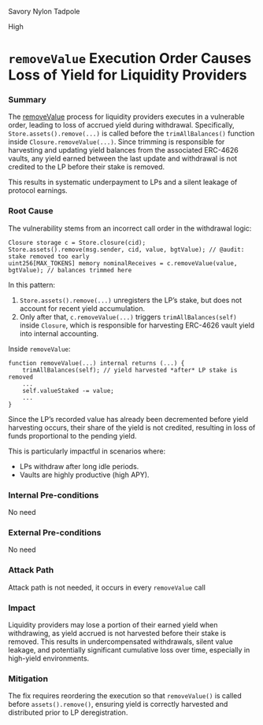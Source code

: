 Savory Nylon Tadpole

High

# `removeValue` Execution Order Causes Loss of Yield for Liquidity Providers

### Summary

The [removeValue](https://github.com/sherlock-audit/2025-04-burve/blob/44cba36e2a0c3cd7b6999459bf7746db92f8cc0a/Burve/src/multi/facets/ValueFacet.sol#L190) process for liquidity providers executes in a vulnerable order, leading to loss of accrued yield during withdrawal. Specifically, `Store.assets().remove(...)` is called before the `trimAllBalances()` function inside `Closure.removeValue(...)`. Since trimming is responsible for harvesting and updating yield balances from the associated ERC-4626 vaults, any yield earned between the last update and withdrawal is not credited to the LP before their stake is removed.

This results in systematic underpayment to LPs and a silent leakage of protocol earnings.


### Root Cause

The vulnerability stems from an incorrect call order in the withdrawal logic:

```solidity
Closure storage c = Store.closure(cid);
Store.assets().remove(msg.sender, cid, value, bgtValue); // @audit: stake removed too early
uint256[MAX_TOKENS] memory nominalReceives = c.removeValue(value, bgtValue); // balances trimmed here
```

In this pattern:

1. `Store.assets().remove(...)` unregisters the LP’s stake, but does not account for recent yield accumulation.
2. Only after that, `c.removeValue(...)` triggers `trimAllBalances(self)` inside `Closure`, which is responsible for harvesting ERC-4626 vault yield into internal accounting.

Inside `removeValue`:

```solidity
function removeValue(...) internal returns (...) {
    trimAllBalances(self); // yield harvested *after* LP stake is removed
    ...
    self.valueStaked -= value;
    ...
}
```

Since the LP’s recorded value has already been decremented before yield harvesting occurs, their share of the yield is not credited, resulting in loss of funds proportional to the pending yield.

This is particularly impactful in scenarios where:

* LPs withdraw after long idle periods.
* Vaults are highly productive (high APY).



### Internal Pre-conditions

No need

### External Pre-conditions

No need

### Attack Path

Attack path is not needed, it occurs in every `removeValue` call

### Impact

Liquidity providers may lose a portion of their earned yield when withdrawing, as yield accrued is not harvested before their stake is removed. This results in undercompensated withdrawals, silent value leakage, and potentially significant cumulative loss over time, especially in high-yield environments.


### Mitigation

The fix requires reordering the execution so that `removeValue()` is called before `assets().remove()`, ensuring yield is correctly harvested and distributed prior to LP deregistration.